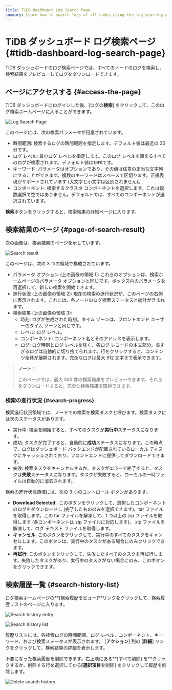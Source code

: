 ```yaml
---
title: TiDB Dashboard Log Search Page
summary: Learn how to search logs of all nodes using the log search page of TiDB Dashboard.
---
```


# TiDB ダッシュボード ログ検索ページ {#tidb-dashboard-log-search-page}

TiDB ダッシュボードのログ検索ページでは、すべてのノードのログを検索し、検索結果をプレビューしてログをダウンロードできます。

## ページにアクセスする {#access-the-page}

TiDB ダッシュボードにログインした後、[ログの**検索**] をクリックして、このログ検索ホームページに入ることができます。

![Log Search Page](https://docs-download.pingcap.com/media/images/docs/dashboard/dashboard-log-search-home.png)

このページには、次の検索パラメータが用意されています。

-   時間範囲: 検索するログの時間範囲を指定します。デフォルト値は最近の 30 分です。
-   ログ レベル: 最小ログ レベルを指定します。このログ レベルを超えるすべてのログが検索されます。デフォルト値は`INFO`です。
-   キーワード: パラメータはオプションであり、その値は任意の正当な文字列にすることができます。複数のキーワードはスペースで区切ります。正規表現がサポートされています (大文字と小文字は区別されません)。
-   コンポーネント: 検索するクラスタ コンポーネントを選択します。これは複数選択で空ではありません。デフォルトでは、すべてのコンポーネントが選択されています。

**検索**ボタンをクリックすると、検索結果の詳細ページに入ります。

## 検索結果のページ {#page-of-search-result}

次の画像は、検索結果のページを示しています。

![Search result](https://docs-download.pingcap.com/media/images/docs/dashboard/dashboard-log-search-result.png)

このページは、次の 3 つの領域で構成されています。

-   パラメータ オプション (上の画像の領域 1): これらのオプションは、検索ホームページのパラメータ オプションと同じです。ボックス内のパラメータを再選択して、新しい検索を開始できます。
-   進行状況 (上の画像の領域 2): 現在の検索の進行状況が、このページの右側に表示されます。これには、各ノードのログ検索ステータスと統計が含まれます。
-   検索結果 (上の画像の領域 3):
    -   時刻: ログが生成された時刻。タイム ゾーンは、フロントエンド ユーザーのタイム ゾーンと同じです。
    -   レベル: ログ レベル。
    -   コンポーネント: コンポーネント名とそのアドレスを表示します。
    -   ログ: ログ時刻とログ レベルを除く、各ログ レコードの本文部分。長すぎるログは自動的に切り捨てられます。行をクリックすると、コンテンツ全体が展開されます。完全なログは最大 512 文字まで表示できます。

> **ノート：**
>
> このページでは、最大 500 件の検索結果をプレビューできます。それらをダウンロードすると、完全な検索結果を取得できます。

### 検索の進行状況 {#search-progress}

検索進行状況領域では、ノードでの検索を検索タスクと呼びます。検索タスクには次のステータスがあります。

-   実行中: 検索を開始すると、すべてのタスクが**実行中**ステータスになります。
-   成功: タスクが完了すると、自動的に**成功**ステータスになります。この時点で、ログはダッシュボード バックエンドが配置されているローカル ディスクにキャッシュされており、フロントエンドに提供してダウンロードできます。
-   失敗: 検索タスクをキャンセルするか、タスクがエラーで終了すると、タスクは**失敗**ステータスになります。タスクが失敗すると、ローカルの一時ファイルは自動的に消去されます。

検索の進行状況領域には、次の 3 つのコントロール ボタンがあります。

-   **Download Selected** : このボタンをクリックして、選択したコンポーネントのログをダウンロードし (完了したもののみを選択できます)、tar ファイルを取得します。この tar ファイルを解凍して、1 つ以上の zip ファイルを取得します (各コンポーネントは zip ファイルに対応します)。 zip ファイルを解凍して、ログ テキスト ファイルを取得します。
-   **キャンセル**: このボタンをクリックして、実行中のすべてのタスクをキャンセルします。このボタンは、実行中のタスクがある場合にのみクリックできます。
-   **再試行**: このボタンをクリックして、失敗したすべてのタスクを再試行します。失敗したタスクがあり、実行中のタスクがない場合にのみ、このボタンをクリックできます。

## 検索履歴一覧 {#search-history-list}

ログ検索ホームページの**[検索履歴をビュー]**リンクをクリックして、検索履歴リストのページに入ります。

![Search history entry](https://docs-download.pingcap.com/media/images/docs/dashboard/dashboard-log-search-history-entry.png)

![Search history list](https://docs-download.pingcap.com/media/images/docs/dashboard/dashboard-log-search-history.png)

履歴リストには、各検索ログの時間範囲、ログ レベル、コンポーネント、キーワード、および検索ステータスが表示されます。 [**アクション**] 列の [<strong>詳細</strong>] リンクをクリックして、検索結果の詳細を表示します。

不要になった検索履歴を削除できます。右上隅にある**[すべて削除] を**クリックするか、削除する行を選択してから<strong>[選択項目</strong>を削除] をクリックして履歴を削除します。

![Delete search history](https://docs-download.pingcap.com/media/images/docs/dashboard/dashboard-log-search-delete-history.png)
